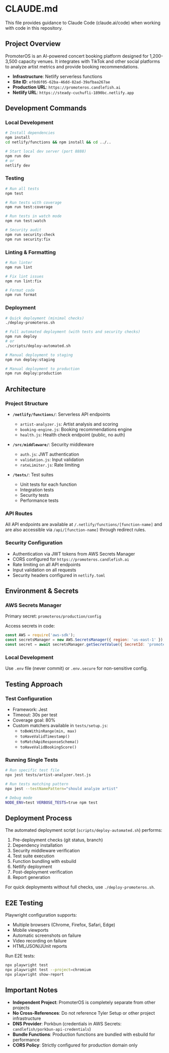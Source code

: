 # CLAUDE.md

This file provides guidance to Claude Code (claude.ai/code) when working with code in this repository.

## Project Overview

PromoterOS is an AI-powered concert booking platform designed for 1,200-3,500 capacity venues. It integrates with TikTok and other social platforms to analyze artist metrics and provide booking recommendations.

- **Infrastructure**: Netlify serverless functions
- **Site ID**: `ef0d6f05-62ba-46dd-82ad-39afbaa267ae`  
- **Production URL**: `https://promoteros.candlefish.ai`
- **Netlify URL**: `https://steady-cuchufli-1890bc.netlify.app`

## Development Commands

### Local Development
```bash
# Install dependencies
npm install
cd netlify/functions && npm install && cd ../..

# Start local dev server (port 8888)
npm run dev
# or
netlify dev
```

### Testing
```bash
# Run all tests
npm test

# Run tests with coverage
npm run test:coverage

# Run tests in watch mode
npm run test:watch

# Security audit
npm run security:check
npm run security:fix
```

### Linting & Formatting
```bash
# Run linter
npm run lint

# Fix lint issues
npm run lint:fix

# Format code
npm run format
```

### Deployment
```bash
# Quick deployment (minimal checks)
./deploy-promoteros.sh

# Full automated deployment (with tests and security checks)
npm run deploy
# or
./scripts/deploy-automated.sh

# Manual deployment to staging
npm run deploy:staging

# Manual deployment to production
npm run deploy:production
```

## Architecture

### Project Structure
- **`/netlify/functions/`**: Serverless API endpoints
  - `artist-analyzer.js`: Artist analysis and scoring
  - `booking-engine.js`: Booking recommendations engine
  - `health.js`: Health check endpoint (public, no auth)
  
- **`/src/middleware/`**: Security middleware
  - `auth.js`: JWT authentication
  - `validation.js`: Input validation
  - `rateLimiter.js`: Rate limiting
  
- **`/tests/`**: Test suites
  - Unit tests for each function
  - Integration tests
  - Security tests
  - Performance tests

### API Routes
All API endpoints are available at `/.netlify/functions/[function-name]` and are also accessible via `/api/[function-name]` through redirect rules.

### Security Configuration
- Authentication via JWT tokens from AWS Secrets Manager
- CORS configured for `https://promoteros.candlefish.ai`
- Rate limiting on all API endpoints
- Input validation on all requests
- Security headers configured in `netlify.toml`

## Environment & Secrets

### AWS Secrets Manager
Primary secret: `promoteros/production/config`

Access secrets in code:
```javascript
const AWS = require('aws-sdk');
const secretsManager = new AWS.SecretsManager({ region: 'us-east-1' });
const secret = await secretsManager.getSecretValue({ SecretId: 'promoteros/production/config' }).promise();
```

### Local Development
Use `.env` file (never commit) or `.env.secure` for non-sensitive config.

## Testing Approach

### Test Configuration
- Framework: Jest
- Timeout: 30s per test
- Coverage goal: 80%
- Custom matchers available in `tests/setup.js`:
  - `toBeWithinRange(min, max)`
  - `toHaveValidTimestamp()`
  - `toMatchApiResponseSchema()`
  - `toHaveValidBookingScore()`

### Running Single Tests
```bash
# Run specific test file
npx jest tests/artist-analyzer.test.js

# Run tests matching pattern
npx jest --testNamePattern="should analyze artist"

# Debug mode
NODE_ENV=test VERBOSE_TESTS=true npm test
```

## Deployment Process

The automated deployment script (`scripts/deploy-automated.sh`) performs:
1. Pre-deployment checks (git status, branch)
2. Dependency installation
3. Security middleware verification
4. Test suite execution
5. Function bundling with esbuild
6. Netlify deployment
7. Post-deployment verification
8. Report generation

For quick deployments without full checks, use `./deploy-promoteros.sh`.

## E2E Testing

Playwright configuration supports:
- Multiple browsers (Chrome, Firefox, Safari, Edge)
- Mobile viewports
- Automatic screenshots on failure
- Video recording on failure
- HTML/JSON/JUnit reports

Run E2E tests:
```bash
npx playwright test
npx playwright test --project=chromium
npx playwright show-report
```

## Important Notes

- **Independent Project**: PromoterOS is completely separate from other projects
- **No Cross-References**: Do not reference Tyler Setup or other project infrastructure
- **DNS Provider**: Porkbun (credentials in AWS Secrets: `candlefish/porkbun-api-credentials`)
- **Bundle Functions**: Production functions are bundled with esbuild for performance
- **CORS Policy**: Strictly configured for production domain only
